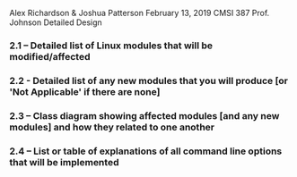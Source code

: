 Alex Richardson & Joshua Patterson
February 13, 2019
CMSI 387
Prof. Johnson
Detailed Design
### 2.1 – Detailed list of Linux modules that will be modified/affected
### 2.2 - Detailed list of any new modules that you will produce [or 'Not Applicable' if there are none]
### 2.3 – Class diagram showing affected modules [and any new modules] and how they related to one another
### 2.4 – List or table of explanations of all command line options that will be implemented
